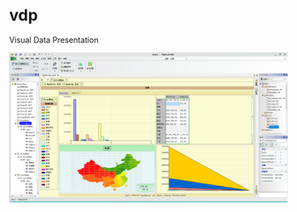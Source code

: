 # vdp
Visual Data Presentation

![image](https://github.com/temp1352/vdp/blob/main/images/screenshot1.png)
